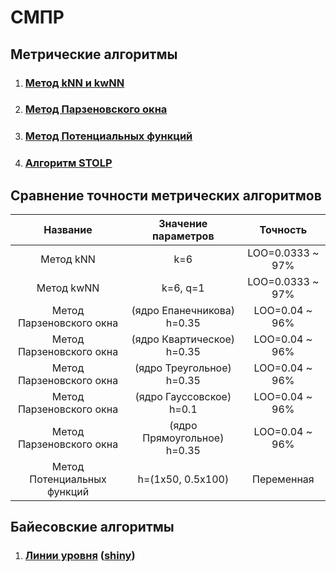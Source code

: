 # СМПР
## Метрические алгоритмы
1. ### [Метод kNN и kwNN](/lab1)
1. ### [Метод Парзеновского окна](/lab2)
1. ### [Метод Потенциальных функций](/lab3)
1. ### [Алгоритм STOLP](/lab4)
## Сравнение точности метрических алгоритмов
Название | Значение параметров | Точность
:-------:|:-------------------:|:-------:
Метод kNN | k=6 | LOO=0.0333 ~ 97%
Метод kwNN | k=6, q=1 | LOO=0.0333 ~ 97%
Метод Парзеновского окна | (ядро Епанечникова) h=0.35 | LOO=0.04 ~ 96%
Метод Парзеновского окна | (ядро Квартическое) h=0.35 | LOO=0.04 ~ 96%
Метод Парзеновского окна | (ядро Треугольное) h=0.35 | LOO=0.04 ~ 96%
Метод Парзеновского окна | (ядро Гауссовское) h=0.1 | LOO=0.04 ~ 96%
Метод Парзеновского окна | (ядро Прямоугольное) h=0.35 | LOO=0.04 ~ 96%
Метод Потенциальных функций | h=(1х50, 0.5х100) | Переменная

## Байесовские алгоритмы
1. ### [Линии уровня](/lab5) (**[shiny](https://skycolor.shinyapps.io/ML0BayesLevelLines/)**)